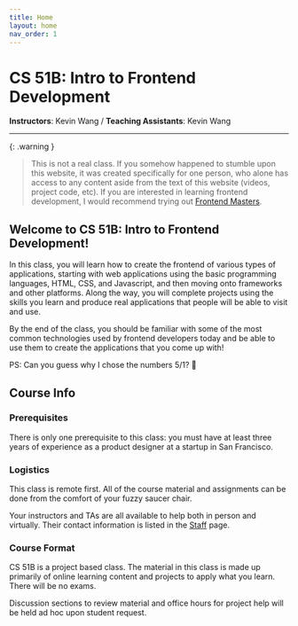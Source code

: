 ```yaml
---
title: Home
layout: home
nav_order: 1
---
```


# CS 51B: Intro to Frontend Development

**Instructors**: Kevin Wang / **Teaching Assistants**: Kevin Wang

---

{: .warning }
> This is not a real class. If you somehow happened to stumble upon this website, it was created specifically for one person, who alone has access to any content aside from the text of this website (videos, project code, etc). If you are interested in learning frontend development, I would recommend trying out [Frontend Masters](https://frontendmasters.com).

## Welcome to CS 51B: Intro to Frontend Development!

In this class, you will learn how to create the frontend of various types of applications, starting with web applications using the basic programming languages, HTML, CSS, and Javascript, and then moving onto frameworks and other platforms. Along the way, you will complete projects using the skills you learn and produce real applications that people will be able to visit and use.

By the end of the class, you should be familiar with some of the most common technologies used by frontend developers today and be able to use them to create the applications that you come up with!

PS: Can you guess why I chose the numbers 5/1? 🙂

## Course Info

### Prerequisites

There is only one prerequisite to this class: you must have at least three years of experience as a product designer at a startup in San Francisco.

### Logistics

This class is remote first. All of the course material and assignments can be done from the comfort of your fuzzy saucer chair.

Your instructors and TAs are all available to help both in person and virtually. Their contact information is listed in the [Staff](#staff) page.

### Course Format

CS 51B is a project based class. The material in this class is made up primarily of online learning content and projects to apply what you learn. There will be no exams.

Discussion sections to review material and office hours for project help will be held ad hoc upon student request.
